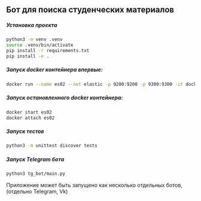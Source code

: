 ## Бот для поиска студенческих материалов

##### Установка проекта
``` bash 
python3 -m venv .venv
source .venv/bin/activate
pip install -r requirements.txt
pip install -e .
```
##### Запуск docker контейнера впервые:
``` bash
docker run --name es02 --net elastic -p 9200:9200 -p 9300:9300 -it docker.elastic.co/elasticsearch/elasticsearch:8.3.2
```

##### Запуск остановленного docker контейнера:
``` bash
docker start es02
docker attach es02
```


##### Запуск тестов
``` bash
python3 -m unittest discover tests
```

##### Запуск Telegram бота
``` bash
python3 tg_bot/main.py
```

Приложение может быть запущено как несколько отдельных ботов, (отдельно Telegram, Vk)